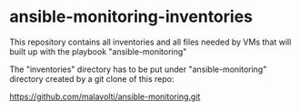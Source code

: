 # ansible-monitoring-inventories
This repository contains all inventories and all files needed by VMs that will built up with the playbook "ansible-monitoring"

The "inventories" directory has to be put under "ansible-monitoring" directory created by a git clone of this repo: 

   https://github.com/malavolti/ansible-monitoring.git

